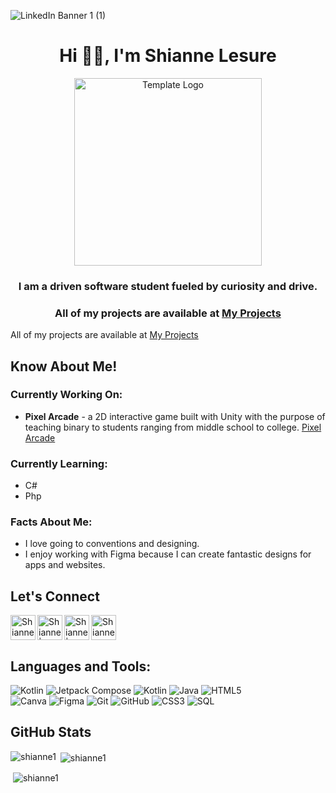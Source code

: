 ![LinkedIn Banner 1 (1)](https://github.com/Shianne1/Shianne1/assets/114550521/93050580-ab4a-4896-ab0d-023383396ff7)

<h1 align="center">Hi 👋🏽, I'm Shianne Lesure</h1>

<p align="center">
  <img alt="Template Logo" src="https://static.vecteezy.com/system/resources/previews/002/274/665/non_2x/black-woman-working-on-laptop-freelance-remote-working-online-studying-work-from-home-concept-illustration-vector.jpg" width="" height="300" />
  <h3 align="center">I am a driven software student fueled by curiosity and drive.</h3>
  <h3 align="center">All of my projects are available at <a href = "https://github.com/Shianne1?tab=repositories">My Projects</a> </h3>
</p>

All of my projects are available at <a href = "https://github.com/Shianne1?tab=repositories">My Projects</a> 
## Know About Me!
<h3 align="left"> Currently Working On:</h3>
<ul>
  <li><b>Pixel Arcade</b> - a 2D interactive game built with Unity with the purpose of teaching binary to students ranging from middle school to college. <a href = "https://github.com/TAP-GGC/Pixel8">Pixel Arcade</a></li>
</ul>

<h3 align="left"> Currently Learning:</h3>
<ul>
  <li>C#</li>
  <li>Php</li>
</ul>

<h3>Facts About Me:</h3>
<ul>
  <li>I love going to conventions and designing.</li>
  <li>I enjoy working with Figma because I can create fantastic designs for apps and websites.</li>
</ul>

## Let's Connect
<p align="left">
<a href="https://github.com/Shianne1"><img align="left" alt = "Shianne Lesure| Github" width="40px" src="https://www.vectorlogo.zone/logos/github/github-tile.svg" /></a>
  <a href="https://www.linkedin.com/in/shiannelesure"><img align="left" alt=" Shianne | Linkedin" width="40px" src="https://www.vectorlogo.zone/logos/linkedin/linkedin-icon.svg" /></a>
  <a href="https://ggc.joinhandshake.com/profiles/19232269"><img align="left" alt=" Shianne | Handshake" width="40px" src="https://logo.clearbit.com/https:/joinhandshake.com/" /></a>
  <a href="mailto:shianne1thla@yahoo.com"><img  alt="Shianne Lesure| Yahoo" width="40px" src="https://www.vectorlogo.zone/logos/yahoo/yahoo-tile.svg" /></a> 
</p>

## Languages and Tools:
<p> 
  
  ![Kotlin](https://img.shields.io/badge/kotlin-%237F52FF.svg?style=for-the-badge&logo=kotlin&logoColor=white) 
  ![Jetpack Compose](https://img.shields.io/badge/JetpackCompose-%231572B6.svg?style=for-the-badge&logo=jetpackcompose&logoColor=white) 
  ![Kotlin](https://img.shields.io/badge/AndroidStudio-%4169e1.svg?style=for-the-badge&logo=androidstudio&logoColor=white) 
  ![Java](https://img.shields.io/badge/java-%23ED8B00.svg?style=for-the-badge&logo=openjdk&logoColor=white) 
  ![HTML5](https://img.shields.io/badge/html5-%23E34F26.svg?style=for-the-badge&logo=html5&logoColor=white)  
  ![Canva](https://img.shields.io/badge/Canva-%2300C4CC.svg?style=for-the-badge&logo=Canva&logoColor=white) 
  ![Figma](https://img.shields.io/badge/figma-%23F24E1E.svg?style=for-the-badge&logo=figma&logoColor=white) 
  ![Git](https://img.shields.io/badge/git-%23F05033.svg?style=for-the-badge&logo=git&logoColor=white) 
  ![GitHub](https://img.shields.io/badge/github-%23121011.svg?style=for-the-badge&logo=github&logoColor=white)
  ![CSS3](https://img.shields.io/badge/css3-%231572B6.svg?style=for-the-badge&logo=css3&logoColor=white)
  ![SQL](https://img.shields.io/badge/sql-4479A1.svg?style=for-the-badge&logo=sql&logoColor=white) 
  
</p>

## GitHub Stats
<p><img align="left" src="https://github-readme-streak-stats.herokuapp.com/?user=shianne1&theme=tokyonight&hide_border=false" alt="shianne1" /></p>
<p>&nbsp;<img align="center" src="https://github-readme-stats.vercel.app/api/top-langs?username=shianne1&show_icons=true&locale=en&layout=compact&theme=tokyonight" alt="shianne1" /></p>
<p>&nbsp;<img align="center" src="https://github-profile-trophy.vercel.app/?username=shianne1&theme=tokyonight&no-frame=true&no-bg=false&margin-w=4" alt="shianne1" /></p>


<!-- Proudly created with GPRM ( https://gprm.itsvg.in ) -->

